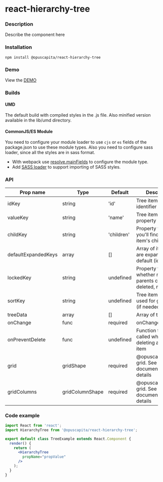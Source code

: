 # react-hierarchy-tree

### Description
Describe the component here

### Installation
```
npm install @opuscapita/react-hierarchy-tree
```

### Demo
View the [DEMO](https://opuscapita.github.io/react-hierarchy-tree)

### Builds
#### UMD
The default build with compiled styles in the .js file. Also minified version available in the lib/umd directory.
#### CommonJS/ES Module
You need to configure your module loader to use `cjs` or `es` fields of the package.json to use these module types.
Also you need to configure sass loader, since all the styles are in sass format.
* With webpack use [resolve.mainFields](https://webpack.js.org/configuration/resolve/#resolve-mainfields) to configure the module type.
* Add [SASS loader](https://github.com/webpack-contrib/sass-loader) to support importing of SASS styles.

### API
| Prop name                | Type             | Default                                  | Description                              |
| ------------------------ | ---------------- | ---------------------------------------- | ---------------------------------------- |
| idKey                    | string           | 'id'                                     | Tree item's unique identifier property   |
| valueKey                 | string           | 'name'                                   | Tree item's name property                |
| childKey                 | string           | 'children'                               | Property where you'll find tree item's children |
| defaultExpandedKeys      | array            | []                                       | Array of items that are expanded by default (ids).  |
| lockedKey                | string           | undefined                                | Property that tells whether node or it's parents can be deleted, moved, etc. |
| sortKey                  | string           | undefined                                | Tree item's property used for grid sorting (if needed) |
| treeData                 | array            | []                                       | Array of tree items |
| onChange                 | func             | required                                 | onChange callback |
| onPreventDelete          | func             | undefined                                | Function that's called when deleting a locked item |
| grid                     | gridShape        | required                                 | @opuscapita/react-grid. See documentation for details |
| gridColumns              | gridColumnShape  | required                                 | @opuscapita/react-grid. See documentation for details |

### Code example
```jsx
import React from 'react';
import HierarchyTree from '@opuscapita/react-hierarchy-tree';

export default class TreeExample extends React.Component {
  render() {
    return (
      <HierarchyTree
        propName="propValue"
      />
    );
  }
}
```
